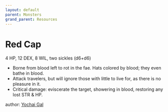 ```yaml
---
layout: default
parent: Monsters
grand_parent: Resources
---
```


# Red Cap
4 HP, 12 DEX, 8 WIL, two sickles (d6+d6)
- Borne from blood left to rot in the fae. Hats colored by blood; they even bathe in blood.
- Attack travelers, but will ignore those with little to live for, as there is no pleasure in it.
- Critical damage: eviscerate the target, showering in blood, restoring any lost STR & HP.

author: [Yochai Gal](https://newschoolrevolution.com)
